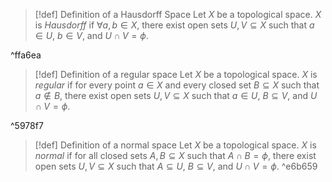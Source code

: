 > [!def] Definition of a Hausdorff Space
> Let $X$ be a topological space. $X$ is *Hausdorff* if $\forall a,b \in X$, there exist open sets $U,V \subseteq X$ such that $a \in U$, $b \in V$, and $U \cap V = \phi$.

^ffa6ea

> [!def] Definition of a regular space
> Let $X$ be a topological space. $X$ is *regular* if for every point $a \in X$ and every closed set $B \subseteq X$ such that ${} a \not \in B  {}$, there exist open sets $U,V \subseteq X$ such that $a \in U$, $B \subseteq V$, and $U \cap V = \phi$.

^5978f7

> [!def] Definition of a normal space
> Let $X$ be a topological space. $X$ is *normal* if for all closed sets $A,B \subseteq X$ such that ${} A \cap B = \phi {}$, there exist open sets $U,V \subseteq X$ such that ${} A \subseteq U {}$, ${} B \subseteq V {}$, and $U \cap V = \phi$. ^e6b659



